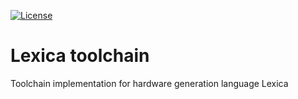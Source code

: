 [![License](https://img.shields.io/badge/license-%20MIT-blue.svg)](../master/LICENSE)

# Lexica toolchain
Toolchain implementation for hardware generation language Lexica
